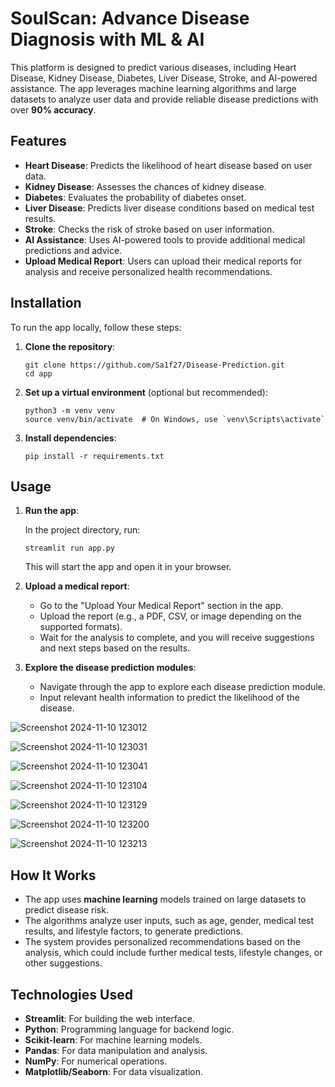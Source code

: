 # SoulScan: Advance Disease Diagnosis with  ML & AI

This platform is designed to predict various diseases, including Heart Disease, Kidney Disease, Diabetes, Liver Disease, Stroke, and AI-powered assistance. The app leverages machine learning algorithms and large datasets to analyze user data and provide reliable disease predictions with over **90% accuracy**.

## Features

- **Heart Disease**: Predicts the likelihood of heart disease based on user data.
- **Kidney Disease**: Assesses the chances of kidney disease.
- **Diabetes**: Evaluates the probability of diabetes onset.
- **Liver Disease**: Predicts liver disease conditions based on medical test results.
- **Stroke**: Checks the risk of stroke based on user information.
- **AI Assistance**: Uses AI-powered tools to provide additional medical predictions and advice.
- **Upload Medical Report**: Users can upload their medical reports for analysis and receive personalized health recommendations.

## Installation

To run the app locally, follow these steps:

1. **Clone the repository**:

   ```
   git clone https://github.com/Sa1f27/Disease-Prediction.git
   cd app
   ```

2. **Set up a virtual environment** (optional but recommended):

   ```
   python3 -m venv venv
   source venv/bin/activate  # On Windows, use `venv\Scripts\activate`
   ```

3. **Install dependencies**:

   ```
   pip install -r requirements.txt
   ```

## Usage

1. **Run the app**:

   In the project directory, run:

   ```
   streamlit run app.py
   ```

   This will start the app and open it in your browser.

2. **Upload a medical report**:
   - Go to the "Upload Your Medical Report" section in the app.
   - Upload the report (e.g., a PDF, CSV, or image depending on the supported formats).
   - Wait for the analysis to complete, and you will receive suggestions and next steps based on the results.

3. **Explore the disease prediction modules**:
   - Navigate through the app to explore each disease prediction module.
   - Input relevant health information to predict the likelihood of the disease.
     
![Screenshot 2024-11-10 123012](https://github.com/user-attachments/assets/4edc575d-c96c-44da-8110-cf3688e39742)

![Screenshot 2024-11-10 123031](https://github.com/user-attachments/assets/385595e2-8b11-4e99-8f14-70c1a4a8f665)

![Screenshot 2024-11-10 123041](https://github.com/user-attachments/assets/f0b438c2-495c-4451-a091-b2d58215c848)

![Screenshot 2024-11-10 123104](https://github.com/user-attachments/assets/138bb722-bb17-4a2b-a936-e763234bd0d1)

![Screenshot 2024-11-10 123129](https://github.com/user-attachments/assets/c1c118a7-ffa3-4120-9b2d-d93578223b01)

![Screenshot 2024-11-10 123200](https://github.com/user-attachments/assets/136d1f2d-8f06-48bc-8c45-e75bd6e973ae)

![Screenshot 2024-11-10 123213](https://github.com/user-attachments/assets/9bf357fb-1327-4606-a4fa-d7a0022af54d)

## How It Works

- The app uses **machine learning** models trained on large datasets to predict disease risk.
- The algorithms analyze user inputs, such as age, gender, medical test results, and lifestyle factors, to generate predictions.
- The system provides personalized recommendations based on the analysis, which could include further medical tests, lifestyle changes, or other suggestions.

## Technologies Used

- **Streamlit**: For building the web interface.
- **Python**: Programming language for backend logic.
- **Scikit-learn**: For machine learning models.
- **Pandas**: For data manipulation and analysis.
- **NumPy**: For numerical operations.
- **Matplotlib/Seaborn**: For data visualization.
